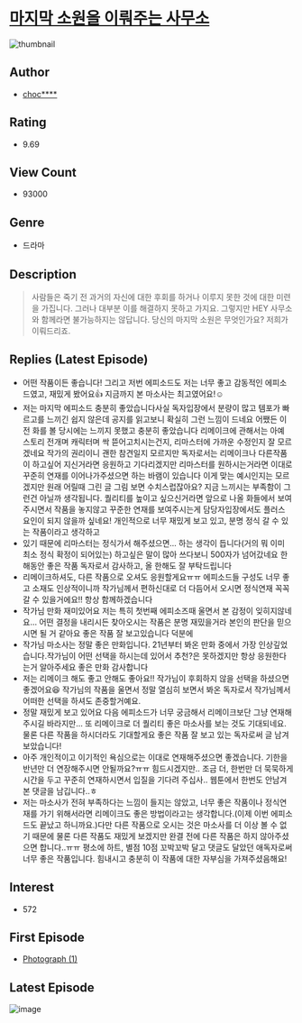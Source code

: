 # [마지막 소원을 이뤄주는 사무소](https://comic.naver.com/bestChallenge/list?titleId=774115)
![thumbnail](https://image-comic.pstatic.net/user_contents_data/challenge_comic/2021/08/04/346779/thumbnail_202x164c6a5843b_023b_4ded_b67e_a8239d95bc2a_00006029.JPEG)

## Author
- [choc****](https://comic.naver.com/artistTitle?id=346779)

## Rating
- 9.69

## View Count
- 93000

## Genre
- 드라마

## Description
> 사람들은 죽기 전 과거의 자신에 대한 후회를 하거나 이루지 못한 것에 대한 미련을 가집니다. 그러나 대부분 이를 해결하지 못하고 가지요. 그렇지만 HEY 사무소와 함께라면 불가능하지는 않답니다. 당신의 마지막 소원은 무엇인가요? 저희가 이뤄드리죠.

## Replies (Latest Episode)
- 어떤 작품이든 좋습니다! 그리고 저번 에피소드도 저는 너무 좋고 감동적인 에피소드였고, 재밌게 봤어요👍 지금까지 본 마소사는 최고였어요!☺️
- 저는 마지막 에피소드 충분히 좋았습니다사실 독자입장에서 분량이 많고 템포가 빠르고를 느끼긴 쉽지 않은데 공지를 읽고보니 확실히 그런 느낌이 드네요 어쨌든 이전 화를 볼 당시에는 느끼지 못했고 충분히 좋았습니다 리메이크에 관해서는 아예 스토리 전개며 캐릭터며 싹 뜯어고치시는건지, 리마스터에 가까운 수정인지 잘 모르겠네요 작가의 권리이니 괜한 참견일지 모르지만 독자로서는 리메이크나 다른작품이 하고싶어 지신거라면 응원하고 기다리겠지만 리마스터를 원하시는거라면 이대로 꾸준히 연재를 이어나가주셨으면 하는 바램이 있습니다 이게 맞는 예시인지는 모르겠지만 원래 어릴때 그린 글 그림 보면 수치스럽잖아요? 지금 느끼시는 부족함이 그런건 아닐까 생각됩니다. 퀄리티를 높이고 싶으신거라면 앞으로 나올 화들에서 보여주시면서 작품을 놓지않고 꾸준한 연재를 보여주시는게 담당자입장에서도 플러스 요인이 되지 않을까 싶네요! 개인적으로 너무 재밌게 보고 있고, 분명 정식 갈 수 있는 작품이라고 생각하고
- 있기 때문에 리마스터는 정식가서 해주셨으면... 하는 생각이 듭니다(거의 뭐 이미 최소 정식 확정이 되어있는) 하고싶은 말이 많아 쓰다보니 500자가 넘어갔네요 한해동안 좋은 작품 독자로서 감사하고, 올 한해도 잘 부탁드립니다
- 리메이크하셔도, 다른 작품으로 오셔도 응원할게요ㅠㅠ 에피소드들 구성도 너무 좋고 소재도 인상적이니까 작가님께서 편하신대로 더 다듬어서 오시면 정식연재 꼭꼭 갈 수 있을거에요!! 항상 함께하겠습니다
- 작가님 만화 재미있어요 저는 특히 첫번째 에피소즈때 울면서 본 감정이 잊히지않네요... 어떤 결정을 내리시든 찾아오시는 작품은 분명 재밌을거라 본인의 판단을 믿으시면 될 거 같아요 좋은 작품 잘 보고있습니다 덕분에
- 작가님 마소사는 정말 좋은 만화입니다. 21년부터 봐온 만화 중에서 가장 인상깊었습니다.작가님이 어떤 선택을 하시는데 있어서 추천?은 못하겠지만 항상 응원한다는거 알아주세요 좋은 만화 감사합니다
- 저는 리메이크 해도 좋고 안해도 좋아요!! 작가님이 후회하지 않을 선택을 하셨으면 좋겠어요😆 작가님의 작품을 울면서 정말 열심히 보면서 봐온 독자로서 작가님께서 어떠한 선택을 하셔도 존중할거예요.
- 정말 재밌게 보고 있어요 다음 에피소드가 너무 궁금해서 리메이크보단 그냥 연재해주시길 바라지만… 또 리메이크로 더 퀄리티 좋은 마소사를 보는 것도 기대되네요. 물론 다른 작품을 하시더라도 기대할게요 좋은 작품 잘 보고 있는 독자로써 글 남겨보았습니다!
- 아주 개인적이고 이기적인 욕심으로는 이대로 연재해주셨으면 좋겠습니다. 기한을 반년만 더 연장해주시면 안될까요?ㅠㅠ 힘드시겠지만.. 조금 더, 한번만 더 묵묵하게 시간을 두고 꾸준히 연재하시면서 입질을 기다려 주십사.. 웹툰에서 한번도 안남겨본 댓글을 남깁니다..ㅎ
- 저는 마소사가 전혀 부족하다는 느낌이 들지는 않았고, 너무 좋은 작품이나 정식연재를 가기 위해서라면 리메이크도 좋은 방법이라고는 생각합니다.(이제 이번 에피소드도 끝났고 하니까요.)다만 다른 작품으로 오시는 것은 마소사를 더 이상 볼 수 없기 때문에 물론 다른 작품도 재밌게 보겠지만 완결 전에 다른 작품은 하지 않아주셨으면 합니다..ㅠㅠ 평소에 하트, 별점 10점 꼬박꼬박 달고 댓글도 달았던 애독자로써 너무 좋은 작품입니다. 힘내시고 충분히 이 작품에 대한 자부심을 가져주셨음해요!

## Interest
- 572

## First Episode
- [Photograph (1)](https://comic.naver.com/bestChallenge/detail?titleId=774115&no=1)

## Latest Episode
![image](https://image-comic.pstatic.net/user_contents_data/challenge_comic/2022/01/07/346779/upload_3474583407498125670.jpeg)
